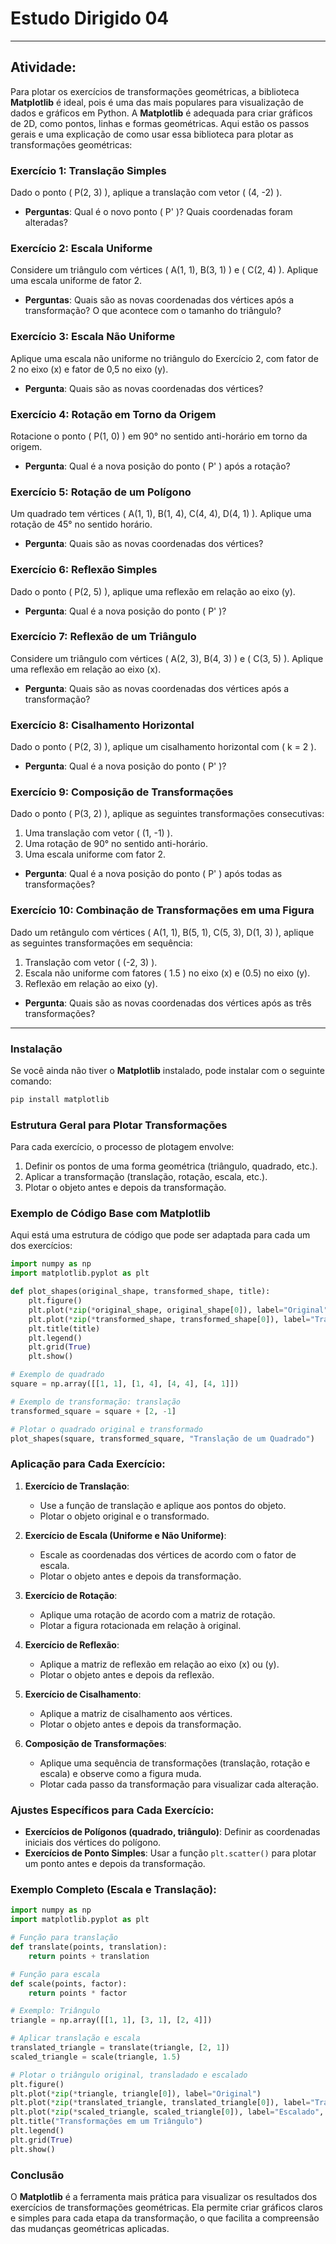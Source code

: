 # **Estudo Dirigido 04**

---
## **Atividade:** 

Para plotar os exercícios de transformações geométricas, a biblioteca **Matplotlib** é ideal, pois é uma das mais populares para visualização de dados e gráficos em Python. A **Matplotlib** é adequada para criar gráficos de 2D, como pontos, linhas e formas geométricas. Aqui estão os passos gerais e uma explicação de como usar essa biblioteca para plotar as transformações geométricas:

### **Exercício 1: Translação Simples**
Dado o ponto \( P(2, 3) \), aplique a translação com vetor \( (4, -2) \).

- **Perguntas**: Qual é o novo ponto \( P' \)? Quais coordenadas foram alteradas?

### **Exercício 2: Escala Uniforme**
Considere um triângulo com vértices \( A(1, 1), B(3, 1) \) e \( C(2, 4) \). Aplique uma escala uniforme de fator 2.

- **Perguntas**: Quais são as novas coordenadas dos vértices após a transformação? O que acontece com o tamanho do triângulo?

### **Exercício 3: Escala Não Uniforme**
Aplique uma escala não uniforme no triângulo do Exercício 2, com fator de 2 no eixo \(x\) e fator de 0,5 no eixo \(y\).

- **Pergunta**: Quais são as novas coordenadas dos vértices?

### **Exercício 4: Rotação em Torno da Origem**
Rotacione o ponto \( P(1, 0) \) em 90° no sentido anti-horário em torno da origem.

- **Pergunta**: Qual é a nova posição do ponto \( P' \) após a rotação?

### **Exercício 5: Rotação de um Polígono**
Um quadrado tem vértices \( A(1, 1), B(1, 4), C(4, 4), D(4, 1) \). Aplique uma rotação de 45° no sentido horário.

- **Pergunta**: Quais são as novas coordenadas dos vértices?

### **Exercício 6: Reflexão Simples**
Dado o ponto \( P(2, 5) \), aplique uma reflexão em relação ao eixo \(y\).

- **Pergunta**: Qual é a nova posição do ponto \( P' \)?

### **Exercício 7: Reflexão de um Triângulo**
Considere um triângulo com vértices \( A(2, 3), B(4, 3) \) e \( C(3, 5) \). Aplique uma reflexão em relação ao eixo \(x\).

- **Pergunta**: Quais são as novas coordenadas dos vértices após a transformação?

### **Exercício 8: Cisalhamento Horizontal**
Dado o ponto \( P(2, 3) \), aplique um cisalhamento horizontal com \( k = 2 \).

- **Pergunta**: Qual é a nova posição do ponto \( P' \)?

### **Exercício 9: Composição de Transformações**
Dado o ponto \( P(3, 2) \), aplique as seguintes transformações consecutivas:
1. Uma translação com vetor \( (1, -1) \).
2. Uma rotação de 90° no sentido anti-horário.
3. Uma escala uniforme com fator 2.

- **Pergunta**: Qual é a nova posição do ponto \( P' \) após todas as transformações?

### **Exercício 10: Combinação de Transformações em uma Figura**
Dado um retângulo com vértices \( A(1, 1), B(5, 1), C(5, 3), D(1, 3) \), aplique as seguintes transformações em sequência:
1. Translação com vetor \( (-2, 3) \).
2. Escala não uniforme com fatores \( 1.5 \) no eixo \(x\) e \(0.5\) no eixo \(y\).
3. Reflexão em relação ao eixo \(y\).

- **Pergunta**: Quais são as novas coordenadas dos vértices após as três transformações?

---

### Instalação
Se você ainda não tiver o **Matplotlib** instalado, pode instalar com o seguinte comando:
```bash
pip install matplotlib
```

### Estrutura Geral para Plotar Transformações

Para cada exercício, o processo de plotagem envolve:
1. Definir os pontos de uma forma geométrica (triângulo, quadrado, etc.).
2. Aplicar a transformação (translação, rotação, escala, etc.).
3. Plotar o objeto antes e depois da transformação.

### Exemplo de Código Base com Matplotlib

Aqui está uma estrutura de código que pode ser adaptada para cada um dos exercícios:

```python
import numpy as np
import matplotlib.pyplot as plt

def plot_shapes(original_shape, transformed_shape, title):
    plt.figure()
    plt.plot(*zip(*original_shape, original_shape[0]), label="Original")
    plt.plot(*zip(*transformed_shape, transformed_shape[0]), label="Transformado", linestyle="--")
    plt.title(title)
    plt.legend()
    plt.grid(True)
    plt.show()

# Exemplo de quadrado
square = np.array([[1, 1], [1, 4], [4, 4], [4, 1]])

# Exemplo de transformação: translação
transformed_square = square + [2, -1]

# Plotar o quadrado original e transformado
plot_shapes(square, transformed_square, "Translação de um Quadrado")
```

### Aplicação para Cada Exercício:

1. **Exercício de Translação**:
   - Use a função de translação e aplique aos pontos do objeto.
   - Plotar o objeto original e o transformado.

2. **Exercício de Escala (Uniforme e Não Uniforme)**:
   - Escale as coordenadas dos vértices de acordo com o fator de escala.
   - Plotar o objeto antes e depois da transformação.

3. **Exercício de Rotação**:
   - Aplique uma rotação de acordo com a matriz de rotação.
   - Plotar a figura rotacionada em relação à original.

4. **Exercício de Reflexão**:
   - Aplique a matriz de reflexão em relação ao eixo \(x\) ou \(y\).
   - Plotar o objeto antes e depois da reflexão.

5. **Exercício de Cisalhamento**:
   - Aplique a matriz de cisalhamento aos vértices.
   - Plotar o objeto antes e depois da transformação.

6. **Composição de Transformações**:
   - Aplique uma sequência de transformações (translação, rotação e escala) e observe como a figura muda.
   - Plotar cada passo da transformação para visualizar cada alteração.

### Ajustes Específicos para Cada Exercício:

- **Exercícios de Polígonos (quadrado, triângulo)**: Definir as coordenadas iniciais dos vértices do polígono.
- **Exercícios de Ponto Simples**: Usar a função `plt.scatter()` para plotar um ponto antes e depois da transformação.

### Exemplo Completo (Escala e Translação):

```python
import numpy as np
import matplotlib.pyplot as plt

# Função para translação
def translate(points, translation):
    return points + translation

# Função para escala
def scale(points, factor):
    return points * factor

# Exemplo: Triângulo
triangle = np.array([[1, 1], [3, 1], [2, 4]])

# Aplicar translação e escala
translated_triangle = translate(triangle, [2, 1])
scaled_triangle = scale(triangle, 1.5)

# Plotar o triângulo original, transladado e escalado
plt.figure()
plt.plot(*zip(*triangle, triangle[0]), label="Original")
plt.plot(*zip(*translated_triangle, translated_triangle[0]), label="Transladado", linestyle="--")
plt.plot(*zip(*scaled_triangle, scaled_triangle[0]), label="Escalado", linestyle="-.")
plt.title("Transformações em um Triângulo")
plt.legend()
plt.grid(True)
plt.show()
```

### Conclusão
O **Matplotlib** é a ferramenta mais prática para visualizar os resultados dos exercícios de transformações geométricas. Ela permite criar gráficos claros e simples para cada etapa da transformação, o que facilita a compreensão das mudanças geométricas aplicadas.